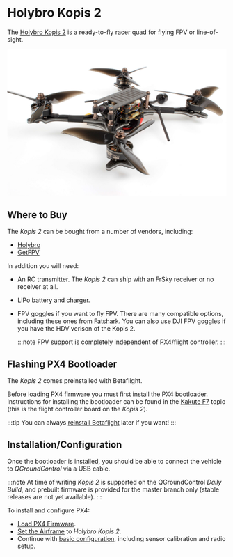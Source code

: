 # Holybro Kopis 2

The [Holybro Kopis 2](https://shop.holybro.com/c/kopis_0480l) is a ready-to-fly racer quad for flying FPV or line-of-sight.

![Kopis 2](../../assets/hardware/holybro_kopis2.jpg)

## Where to Buy

The *Kopis 2* can be bought from a number of vendors, including:

- [Holybro](https://shop.holybro.com/c/kopis_0480)
- [GetFPV](https://www.getfpv.com/holybro-kopis-2-fpv-racing-drone-pnp.html)

In addition you will need:

- An RC transmitter. The *Kopis 2* can ship with an FrSky receiver or no receiver at all.
- LiPo battery and charger.
- FPV goggles if you want to fly FPV. There are many compatible options, including these ones from [Fatshark](https://www.fatshark.com/product/dominator-hd-v3-fpv-headset-goggles/). You can also use DJI FPV goggles if you have the HDV verison of the Kopis 2.
    
    :::note FPV support is completely independent of PX4/flight controller.
:::

## Flashing PX4 Bootloader

The *Kopis 2* comes preinstalled with Betaflight.

Before loading PX4 firmware you must first install the PX4 bootloader. Instructions for installing the bootloader can be found in the [Kakute F7](../flight_controller/kakutef7.md#bootloader) topic (this is the flight controller board on the *Kopis 2*).

:::tip
You can always [reinstall Betaflight](../advanced_config/bootloader_update_from_betaflight.md#reinstall_betaflight) later if you want!
:::

## Installation/Configuration

Once the bootloader is installed, you should be able to connect the vehicle to *QGroundControl* via a USB cable.

:::note
At time of writing *Kopis 2* is supported on the QGroundControl *Daily Build*, and prebuilt firmware is provided for the master branch only (stable releases are not yet available).
:::

To install and configure PX4:

- [Load PX4 Firmware](../config/firmware.md). 
- [Set the Airframe](../config/airframe.md) to *Holybro Kopis 2*.
- Continue with [basic configuration](../config/README.md), including sensor calibration and radio setup.
